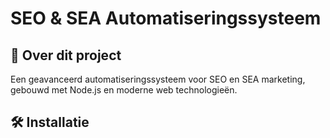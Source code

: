 # SEO & SEA Automatiseringssysteem

## 🚀 Over dit project
Een geavanceerd automatiseringssysteem voor SEO en SEA marketing, gebouwd met Node.js en moderne web technologieën.

## 🛠️ Installatie 